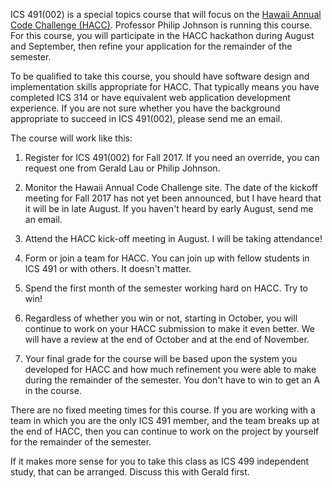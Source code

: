 ICS 491(002) is a special topics course that will focus on the [Hawaii Annual Code Challenge (HACC)](http://hacc.hawaii.gov/). Professor Philip Johnson is running this course. For this course, you will participate in the HACC hackathon during August and September, then refine your application for the remainder of the semester.

To be qualified to take this course, you should have software design and implementation skills appropriate for HACC.  That typically means you have completed ICS 314 or have equivalent web application development experience.  If you are not sure whether you have the background appropriate to succeed in ICS 491(002), please send me an email. 

The course will work like this:

1. Register for ICS 491(002) for Fall 2017.  If you need an override, you can request one from Gerald Lau or Philip Johnson.

2. Monitor the Hawaii Annual Code Challenge site. The date of the kickoff meeting for Fall 2017 has not yet been announced, but I have heard that it will be in late August.  If you haven't heard by early August, send me an email.

3. Attend the HACC kick-off meeting in August.  I will be taking attendance!

4. Form or join a team for HACC.  You can join up with fellow students in ICS 491 or with others. It doesn't matter.

5. Spend the first month of the semester working hard on HACC. Try to win! 

6. Regardless of whether you win or not, starting in October, you will continue to work on your HACC submission to make it even better. We will have a review at the end of October and at the end of November. 

7. Your final grade for the course will be based upon the system you developed for HACC and how much refinement you were able to make during the remainder of the semester. You don't have to win to get an A in the course.

There are no fixed meeting times for this course.   If you are working with a team in which you are the only ICS 491 member, and the team breaks up at the end of HACC, then you can continue to work on the project by yourself for the remainder of the semester. 

If it makes more sense for you to take this class as ICS 499 independent study, that can be arranged. Discuss this with Gerald first.


 
